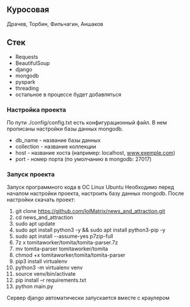 ## Куросовая 
Драчев, Торбин, Фильчагин, Аншаков
## Стек
- Requests
- BeautifulSoup
- django
- mongodb
- pyspark
- threading
- остальное в процессе будет добавляться 

### Настройка проекта
По пути ./config/config.txt есть конфигурационный файл. В нем прописаны настройки базы данных mongodb.
- db_name - название базы данных
- collection - название коллекции
- host - название хоста (например: localhost, www.exemple.com)
- port - номер порта (по умолчанию в mongodb: 27017)

### Запуск проекта 
Запуск программного кода в ОС Linux Ubuntu
Необходимо перед началом настройки проекта, настроить базу данных mongodb. После настройки скачать проект: 
1. git clone https://github.com/lolMatrix/news_and_attraction.git 
2. cd news_and_attraction
3. sudo apt update
4. sudo apt install python3 -y && sudo apt install python3-pip -y
6. sudo apt install --assume-yes p7zip-full
7. 7z x tomitaworker/tomita/tomita-parser.7z
8. mv tomita-parser tomitaworker/tomita
9. chmod +x tomitaworker/tomita/tomita-parser
10. pip3 install virtualenv
11. python3 -m virtualenv venv
12. source venv/bin/activate
13. pip install –r requirements.txt
14. python main.py

Сервер django автоматически запускается вместе с краулером



